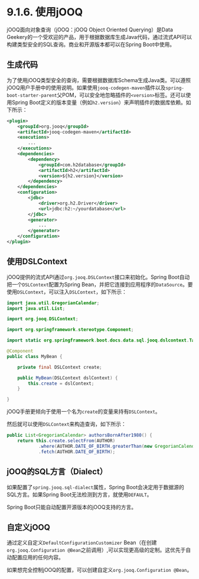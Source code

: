 # 9.1.6. 使用jOOQ

jOOQ面向对象查询（jOOQ：jOOQ Object Oriented Querying）是Data Geekery的一个受欢迎的产品，用于根据数据库生成Java代码，通过流式API可以构建类型安全的SQL查询。商业和开源版本都可以在Spring Boot中使用。

## 生成代码

为了使用jOOQ类型安全的查询，需要根据数据库Schema生成Java类。可以遵照jOOQ用户手册中的使用说明。如果使用`jooq-codegen-maven`插件以及`spring-boot-starter-parent`父POM，可以安全地忽略插件的`<version>`标签。还可以使用Spring Boot定义的版本变量（例如`h2.version`）来声明插件的数据库依赖。如下所示：

```xml
<plugin>
    <groupId>org.jooq</groupId>
    <artifactId>jooq-codegen-maven</artifactId>
    <executions>
        ...
    </executions>
    <dependencies>
        <dependency>
            <groupId>com.h2database</groupId>
            <artifactId>h2</artifactId>
            <version>${h2.version}</version>
        </dependency>
    </dependencies>
    <configuration>
        <jdbc>
            <driver>org.h2.Driver</driver>
            <url>jdbc:h2:~/yourdatabase</url>
        </jdbc>
        <generator>
            ...
        </generator>
    </configuration>
</plugin>
```

## 使用DSLContext

jOOQ提供的流式API通过`org.jooq.DSLContext`接口来初始化。Spring Boot自动把一个`DSLContext`配置为Spring Bean，并把它连接到应用程序的`DataSource`。要使用`DSLContext`，可以注入`DSLContext`，如下所示：

```java
import java.util.GregorianCalendar;
import java.util.List;

import org.jooq.DSLContext;

import org.springframework.stereotype.Component;

import static org.springframework.boot.docs.data.sql.jooq.dslcontext.Tables.AUTHOR;

@Component
public class MyBean {

    private final DSLContext create;

    public MyBean(DSLContext dslContext) {
        this.create = dslContext;
    }

}
```

<univ-note type="tip">

jOOQ手册更倾向于使用一个名为`create`的变量来持有`DSLContext`。

</univ-note>

然后就可以使用`DSLContext`来构造查询，如下所示：

```java
public List<GregorianCalendar> authorsBornAfter1980() {
    return this.create.selectFrom(AUTHOR)
            .where(AUTHOR.DATE_OF_BIRTH.greaterThan(new GregorianCalendar(1980, 0, 1)))
            .fetch(AUTHOR.DATE_OF_BIRTH);
```

## jOOQ的SQL方言（Dialect）

如果配置了`spring.jooq.sql-dialect`属性，Spring Boot会决定用于数据源的SQL方言。如果Spring Boot无法检测到方言，就使用`DEFAULT`。

<univ-note type="note">

Spring Boot只能自动配置开源版本的jOOQ支持的方言。

</univ-note>

## 自定义jOOQ

通过定义自定义`DefaultConfigurationCustomizer` Bean（在创建`org.jooq.Configuration @Bean`之前调用）,可以实现更高级的定制。这优先于自动配置应用的任何内容。

如果想完全控制jOOQ的配置，可以创建自定义`org.jooq.Configuration @Bean`。
